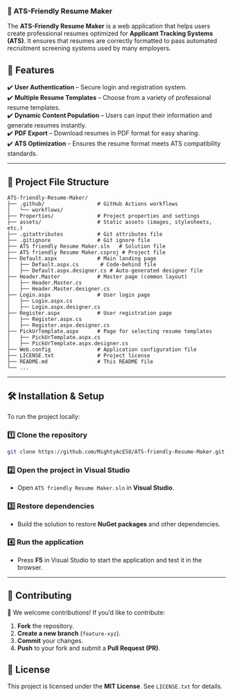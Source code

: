 ### 📌 **ATS-Friendly Resume Maker**  

The **ATS-Friendly Resume Maker** is a web application that helps users create professional resumes optimized for **Applicant Tracking Systems (ATS)**. It ensures that resumes are correctly formatted to pass automated recruitment screening systems used by many employers.  

## 🚀 **Features**  

✔️ **User Authentication** – Secure login and registration system.  
✔️ **Multiple Resume Templates** – Choose from a variety of professional resume templates.  
✔️ **Dynamic Content Population** – Users can input their information and generate resumes instantly.  
✔️ **PDF Export** – Download resumes in PDF format for easy sharing.  
✔️ **ATS Optimization** – Ensures the resume format meets ATS compatibility standards.  

---

## 📂 **Project File Structure**  

```
ATS-friendly-Resume-Maker/
├── .github/                 # GitHub Actions workflows
│   └── workflows/
├── Properties/              # Project properties and settings
├── assets/                  # Static assets (images, stylesheets, etc.)
├── .gitattributes           # Git attributes file
├── .gitignore               # Git ignore file
├── ATS friendly Resume Maker.sln   # Solution file
├── ATS friendly Resume Maker.csproj # Project file
├── Default.aspx             # Main landing page
│   ├── Default.aspx.cs       # Code-behind file
│   ├── Default.aspx.designer.cs # Auto-generated designer file
├── Header.Master            # Master page (common layout)
│   ├── Header.Master.cs      
│   ├── Header.Master.designer.cs 
├── Login.aspx               # User login page
│   ├── Login.aspx.cs        
│   ├── Login.aspx.designer.cs 
├── Register.aspx            # User registration page
│   ├── Register.aspx.cs     
│   ├── Register.aspx.designer.cs 
├── PickUrTemplate.aspx      # Page for selecting resume templates
│   ├── PickUrTemplate.aspx.cs   
│   ├── PickUrTemplate.aspx.designer.cs 
├── Web.config               # Application configuration file
├── LICENSE.txt              # Project license
├── README.md                # This README file
└── ...
```

---

## 🛠 **Installation & Setup**  

To run the project locally:  

### **1️⃣ Clone the repository**  
```bash
git clone https://github.com/MightyAcE58/ATS-friendly-Resume-Maker.git
```

### **2️⃣ Open the project in Visual Studio**  
- Open `ATS friendly Resume Maker.sln` in **Visual Studio**.  

### **3️⃣ Restore dependencies**  
- Build the solution to restore **NuGet packages** and other dependencies.  

### **4️⃣ Run the application**  
- Press **F5** in Visual Studio to start the application and test it in the browser.  

---

## 🤝 **Contributing**  

🚀 We welcome contributions! If you’d like to contribute:  
1. **Fork** the repository.  
2. **Create a new branch** (`feature-xyz`).  
3. **Commit** your changes.  
4. **Push** to your fork and submit a **Pull Request (PR)**.  


## 📝 **License**  

This project is licensed under the **MIT License**. See `LICENSE.txt` for details.  


